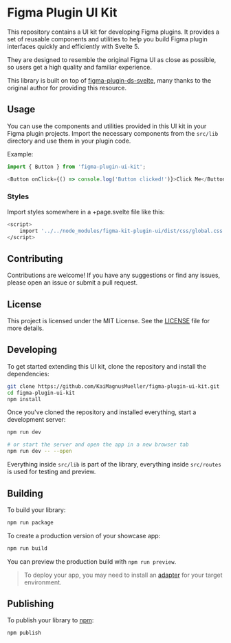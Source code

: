 # Figma Plugin UI Kit

This repository contains a UI kit for developing Figma plugins. It provides a set of reusable components and utilities to help you build Figma plugin interfaces quickly and efficiently with Svelte 5.

They are designed to resemble the original Figma UI as close as possible, so users get a high quality and familiar experience.

This library is built on top of [figma-plugin-ds-svelte](https://github.com/thomas-lowry/figma-plugin-ds-svelte), many thanks to the original author for providing this resource.

## Usage

You can use the components and utilities provided in this UI kit in your Figma plugin projects. Import the necessary components from the `src/lib` directory and use them in your plugin code.

Example:

```javascript
import { Button } from 'figma-plugin-ui-kit';

<Button onClick={() => console.log('Button clicked!')}>Click Me</Button>;
```

### Styles

Import styles somewhere in a +page.svelte file like this:

```bash
<script>
	import '../../node_modules/figma-kit-plugin-ui/dist/css/global.css';
</script>
```

## Contributing

Contributions are welcome! If you have any suggestions or find any issues, please open an issue or submit a pull request.

## License

This project is licensed under the MIT License. See the [LICENSE](./LICENSE) file for more details.

## Developing

To get started extending this UI kit, clone the repository and install the dependencies:

```bash
git clone https://github.com/KaiMagnusMueller/figma-plugin-ui-kit.git
cd figma-plugin-ui-kit
npm install
```

Once you've cloned the repository and installed everything, start a development server:

```bash
npm run dev

# or start the server and open the app in a new browser tab
npm run dev -- --open
```

Everything inside `src/lib` is part of the library, everything inside `src/routes` is used for testing and preview.

## Building

To build your library:

```bash
npm run package
```

To create a production version of your showcase app:

```bash
npm run build
```

You can preview the production build with `npm run preview`.

> To deploy your app, you may need to install an [adapter](https://svelte.dev/docs/kit/adapters) for your target environment.

## Publishing

To publish your library to [npm](https://www.npmjs.com):

```bash
npm publish
```
